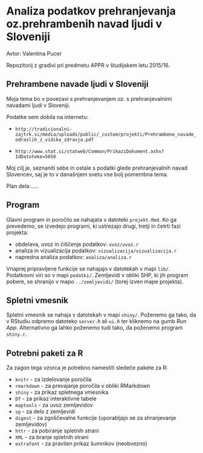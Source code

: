 # Analiza podatkov prehranjevanja oz.prehrambenih navad ljudi v Sloveniji

Avtor: Valentina Pucer

Repozitorij z gradivi pri predmetu APPR v študijskem letu 2015/16.

## Prehrambene navade ljudi v Sloveniji

Moja tema bo v povezavi s prehranjevanjem oz. s prehranjevalnimi navadami ljudi v Sloveniji.

Podatke sem dobila na internetu:

* `http://tradicionalni-zajtrk.si/media/uploads/public/_custom/projekti/Prehrambene_navade_odraslih_z_vidika_zdravja.pdf`

* `http://www.stat.si/statweb/Common/PrikaziDokument.ashx?IdDatoteke=5650`

Moj cilj je, seznaniti sebe in ostale s podatki glede prehranjevalnih navad Slovencev, saj je to v današnjem svetu vse bolj pomembna tema.

Plan dela:.....

## Program

Glavni program in poročilo se nahajata v datoteki `projekt.Rmd`. Ko ga prevedemo,
se izvedejo programi, ki ustrezajo drugi, tretji in četrti fazi projekta:

* obdelava, uvoz in čiščenje podatkov: `uvoz/uvoz.r`
* analiza in vizualizacija podatkov: `vizualizacija/vizualizacija.r`
* napredna analiza podatkov: `analiza/analiza.r`

Vnaprej pripravljene funkcije se nahajajo v datotekah v mapi `lib/`. Podatkovni
viri so v mapi `podatki/`. Zemljevidi v obliki SHP, ki jih program pobere, se
shranijo v mapo `../zemljevidi/` (torej izven mape projekta).

## Spletni vmesnik

Spletni vmesnik se nahaja v datotekah v mapi `shiny/`. Poženemo ga tako, da v
RStudiu odpremo datoteko `server.R` ali `ui.R` ter kliknemo na gumb *Run App*.
Alternativno ga lahko poženemo tudi tako, da poženemo program `shiny.r`.

## Potrebni paketi za R

Za zagon tega vzorca je potrebno namestiti sledeče pakete za R:

* `knitr` - za izdelovanje poročila
* `rmarkdown` - za prevajanje poročila v obliki RMarkdown
* `shiny` - za prikaz spletnega vmesnika
* `DT` - za prikaz interaktivne tabele
* `maptools` - za uvoz zemljevidov
* `sp` - za delo z zemljevidi
* `digest` - za zgoščevalne funkcije (uporabljajo se za shranjevanje zemljevidov)
* `httr` - za pobiranje spletnih strani
* `XML` - za branje spletnih strani
* `extrafont` - za pravilen prikaz šumnikov (neobvezno)
